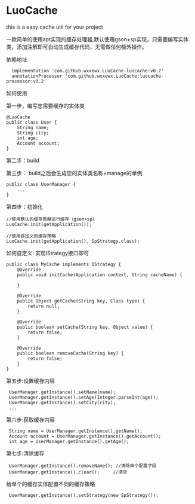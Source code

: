 # LuoCache
this is a easy cache util for your project
    
一款简单的使用apt实现的缓存处理器,默认使用gson+sp实现，只需要编写实体类，添加注解即可自动生成缓存代码，无需做任何额外操作。

    
依赖地址
    
      implementation 'com.github.wxxewx.LuoCache:luocache:v0.2'
      annotationProcessor 'com.github.wxxewx.LuoCache:luocache-processor:v0.2'
      
如何使用
    
  第一步，编写您需要缓存的实体类
    
    @LuoCache
    public class User {
        String name;
        String city;
        int age;
        Account account;
    }

  第二步：build
  
  第三步： build之后会生成您的实体类名称+manage的单例
  
    public class UserManager {
        ...
    }
    
  第四步：初始化
    
    //使用默认的缓存策略进行缓存（gson+sp）
    LuoCache.init(getApplication());
    
    //使用自定义的缓存策略
    LuoCache.init(getApplication(), SpStrategy.class);
    
   如何自定义: 实现IStrategy接口即可
   
    public class MyCache implements IStrategy {
        @Override
        public void initCache(Application context, String cacheName) {
    
        }
    
        @Override
        public Object getCache(String key, Class type) {
            return null;
        }
    
        @Override
        public boolean setCache(String key, Object value) {
            return false;
        }
    
        @Override
        public boolean removeCache(String key) {
            return false;
        }
    }
  第五步:设置缓存内容
  
     UserManager.getInstance().setName(name);
     UserManager.getInstance().setAge(Integer.parseInt(age));
     UserManager.getInstance().setCity(city);
     ...
     
  第六步:获取缓存内容
  
     String name = UserManager.getInstance().getName();
     Account account = UserManager.getInstance().getAccount();
     int age = UserManager.getInstance().getAge();
     
  第七步:清除缓存
  
     UserManager.getInstance().removeName(); //清除单个配置字段
     UserManager.getInstance().clear();     //清空
     
     
  给单个的缓存实体配置不同的缓存策略
  
     UserManager.getInstance().setStrategy(new SpStrategy());
